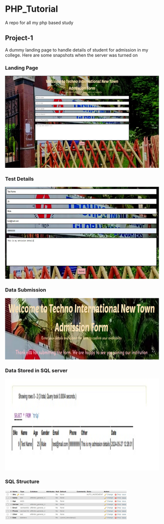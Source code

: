 ﻿# PHP_Tutorial

 A repo for all my php based study


## Project-1
A dummy landing page to handle details of student for admission in my college.
Here are some snapshots when the server was turned on

### Landing Page
<img src = "https://github.com/omkarjha/PHP_Tutorial/blob/main/Assets/Landing%20Page.jpg" width=600 height=300> 

### Test Details
<img src = "https://github.com/omkarjha/PHP_Tutorial/blob/main/Assets/Details.jpg" width = 600 height = 300>

### Data Submission
<img src = "https://github.com/omkarjha/PHP_Tutorial/blob/main/Assets/Submission.jpg" width = 600 height = 200>

### Data Stored in SQL server
<img src = "https://github.com/omkarjha/PHP_Tutorial/blob/main/Assets/Data%20Stored.jpg" width = 600 height = 300>

### SQL Structure
<img src = "https://github.com/omkarjha/PHP_Tutorial/blob/main/Assets/SQL%20Structure.jpg" width = 400 height = 100>
